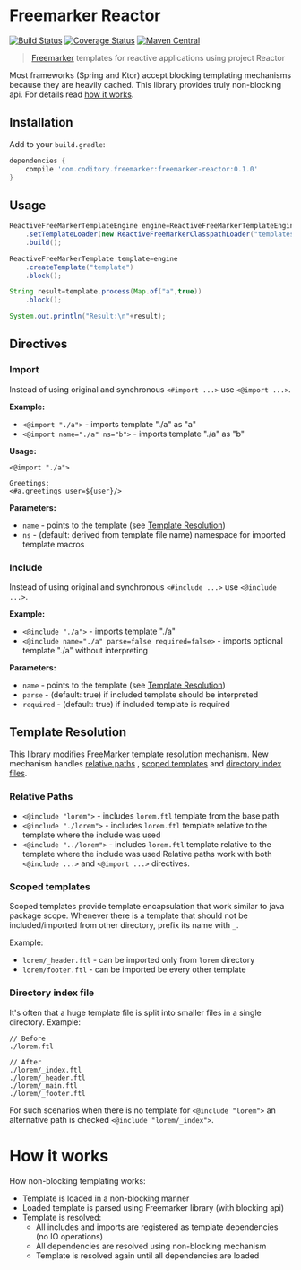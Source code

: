# Freemarker Reactor

[![Build Status](https://github.com/coditory/freemarker-reactor/workflows/Build/badge.svg)](https://github.com/coditory/freemarker-reactor/actions?query=workflow%3ABuild)
[![Coverage Status](https://coveralls.io/repos/github/coditory/freemarker-reactor/badge.svg)](https://coveralls.io/github/coditory/freemarker-reactor)
[![Maven Central](https://maven-badges.herokuapp.com/maven-central/com.coditory.freemarker/freemarker-reactor/badge.svg)](https://mvnrepository.com/artifact/com.coditory.freemarker/freemarker-reactor)

> [Freemarker](https://freemarker.apache.org/) templates for reactive applications using project Reactor

Most frameworks (Spring and Ktor) accept blocking templating mechanisms because they are heavily cached. This library
provides truly non-blocking api. For details read [how it works](#how-it-works).

## Installation

Add to your `build.gradle`:

```gradle
dependencies {
    compile 'com.coditory.freemarker:freemarker-reactor:0.1.0'
}
```

## Usage

```java
ReactiveFreeMarkerTemplateEngine engine=ReactiveFreeMarkerTemplateEngine.builder()
    .setTemplateLoader(new ReactiveFreeMarkerClasspathLoader("templates"))
    .build();

ReactiveFreeMarkerTemplate template=engine
    .createTemplate("template")
    .block();

String result=template.process(Map.of("a",true))
    .block();

System.out.println("Result:\n"+result);
```

## Directives

### Import

Instead of using original and synchronous `<#import ...>` use `<@import ...>`.

**Example:**

- `<@import "./a">` - imports template "./a" as "a"
- `<@import name="./a" ns="b">` - imports template "./a" as "b"

**Usage:**

```
<@import "./a">

Greetings:
<#a.greetings user=${user}/>
```

**Parameters:**

- `name` - points to the template (see [Template Resolution](#template-resolution))
- `ns` - (default: derived from template file name) namespace for imported template macros

### Include

Instead of using original and synchronous `<#include ...>` use `<@include ...>`.

**Example:**

- `<@include "./a">` - imports template "./a"
- `<@include name="./a" parse=false required=false>` - imports optional template "./a" without interpreting

**Parameters:**

- `name` - points to the template (see [Template Resolution](#template-resolution))
- `parse` - (default: true) if included template should be interpreted
- `required` - (default: true) if included template is required

## Template Resolution

This library modifies FreeMarker template resolution mechanism. New mechanism handles [relative paths](#relative-paths)
, [scoped templates](#scoped-templates) and [directory index files](#directory-index-file).

### Relative Paths

- `<@include "lorem">` - includes `lorem.ftl` template from the base path
- `<@include "./lorem">` - includes `lorem.ftl` template relative to the template where the include was used
- `<@include "../lorem">` - includes `lorem.ftl` template relative to the template where the include was used Relative
  paths work with both `<@include ...>` and `<@import ...>` directives.

### Scoped templates

Scoped templates provide template encapsulation that work similar to java package scope. Whenever there is a template
that should not be included/imported from other directory, prefix its name with `_`.

Example:

- `lorem/_header.ftl` - can be imported only from `lorem` directory
- `lorem/footer.ftl` - can be imported be every other template

### Directory index file

It's often that a huge template file is split into smaller files in a single directory. Example:

```
// Before
./lorem.ftl

// After
./lorem/_index.ftl
./lorem/_header.ftl
./lorem/_main.ftl
./lorem/_footer.ftl
```

For such scenarios when there is no template for `<@include "lorem">` an alternative path is
checked `<@include "lorem/_index">`.

# How it works

How non-blocking templating works:

- Template is loaded in a non-blocking manner
- Loaded template is parsed using Freemarker library (with blocking api)
- Template is resolved:
    - All includes and imports are registered as template dependencies (no IO operations)
    - All dependencies are resolved using non-blocking mechanism
    - Template is resolved again until all dependencies are loaded